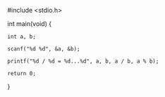 #include <stdio.h>

int main(void) {

	int a, b;

	scanf("%d %d", &a, &b);

	printf("%d / %d = %d...%d", a, b, a / b, a % b);

	return 0;
}
